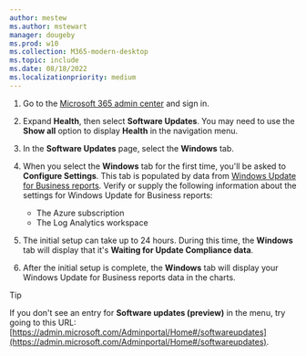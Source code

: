 ```yaml
---
author: mestew
ms.author: mstewart
manager: dougeby
ms.prod: w10
ms.collection: M365-modern-desktop
ms.topic: include
ms.date: 08/18/2022
ms.localizationpriority: medium
---
```

<!--This file is shared by updates/wufb-reports-enable.md and the update/update-status-admin-center.md articles. Headings are driven by article context.  -->
1. Go to the [Microsoft 365 admin center](https://admin.microsoft.com/) and sign in.
1. Expand **Health**, then select **Software Updates**. You may need to use the **Show all** option to display **Health** in the navigation menu.
1. In the **Software Updates** page, select the **Windows** tab.
1. When you select the **Windows** tab for the first time, you'll be asked to **Configure Settings**. This tab is populated by data from [Windows Update for Business reports](../wufb-reports-overview.md). Verify or supply the following information about the settings for Windows Update for Business reports:

    - The Azure subscription
    - The Log Analytics workspace
1. The initial setup can take up to 24 hours. During this time, the **Windows** tab will display that it's **Waiting for Update Compliance data**.
1. After the initial setup is complete, the **Windows** tab will display your Windows Update for Business reports data in the charts.

> [!Tip]
> If you don't see an entry for **Software updates (preview)** in the menu, try going to this URL: [https://admin.microsoft.com/Adminportal/Home#/softwareupdates](https://admin.microsoft.com/Adminportal/Home#/softwareupdates).

